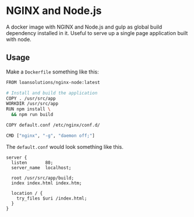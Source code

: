 # NGINX and Node.js
A docker image with NGINX and Node.js and gulp as global build dependency installed in it. Useful to serve up a single page application built with node.

## Usage

Make a `Dockerfile` something like this:

```bash
FROM loansolutions/nginx-node:latest

# Install and build the application
COPY . /usr/src/app
WORKDIR /usr/src/app
RUN npm install \
  && npm run build

COPY default.conf /etc/nginx/conf.d/

CMD ["nginx", "-g", "daemon off;"]
```

The `default.conf` would look something like this.

```
server {
  listen       80;
  server_name  localhost;

  root /usr/src/app/build;
  index index.html index.htm;

  location / {
    try_files $uri /index.html;
  }
}
```